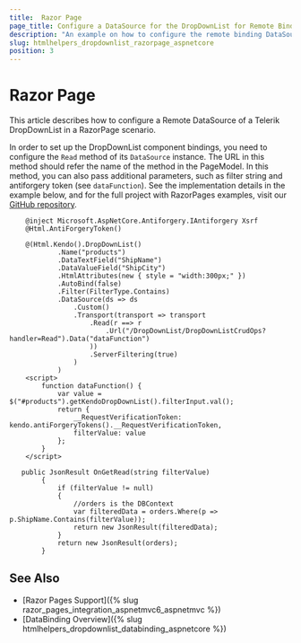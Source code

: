 ```yaml
---
title:  Razor Page
page_title: Configure a DataSource for the DropDownList for Remote Binding in Razor Page.
description: "An example on how to configure the remote binding DataSource to populate the Telerik UI DropDownList HtmlHelper for {{ site.framework }} in a Razor Page using CRUD Operations."
slug: htmlhelpers_dropdownlist_razorpage_aspnetcore
position: 3
---
```


# Razor Page

This article describes how to configure a Remote DataSource of a Telerik DropDownList in a RazorPage scenario.

In order to set up the DropDownList component bindings, you need to configure the `Read` method of its `DataSource` instance. The URL in this method should refer the name of the method in the PageModel. In this method, you can also pass additional parameters, such as filter string and antiforgery token (see `dataFunction`). See the implementation details in the example below, and for the full project with RazorPages examples, visit our [GitHub repository](https://github.com/telerik/ui-for-aspnet-core-examples/tree/master/Telerik.Examples.RazorPages).

```tab-RazorPage(csthml)        
    @inject Microsoft.AspNetCore.Antiforgery.IAntiforgery Xsrf
    @Html.AntiForgeryToken()

    @(Html.Kendo().DropDownList()
            .Name("products")
            .DataTextField("ShipName")
            .DataValueField("ShipCity")
            .HtmlAttributes(new { style = "width:300px;" })
            .AutoBind(false)
            .Filter(FilterType.Contains)      
            .DataSource(ds => ds
                .Custom()
                .Transport(transport => transport
                    .Read(r ==> r
                        .Url("/DropDownList/DropDownListCrudOps?handler=Read").Data("dataFunction")
                    ))
                    .ServerFiltering(true)
                )
            )
    <script>
        function dataFunction() {
            var value = $("#products").getKendoDropDownList().filterInput.val();
            return {
                __RequestVerificationToken: kendo.antiForgeryTokens().__RequestVerificationToken,
                filterValue: value
            };
        }   
    </script>
```
```tab-PageModel(cshtml.cs)
   public JsonResult OnGetRead(string filterValue)
        {
            if (filterValue != null)
            {
                //orders is the DBContext
                var filteredData = orders.Where(p => p.ShipName.Contains(filterValue)); 
                return new JsonResult(filteredData);
            }
            return new JsonResult(orders);
        }
```

## See Also

* [Razor Pages Support]({% slug razor_pages_integration_aspnetmvc6_aspnetmvc %})
* [DataBinding Overview]({% slug htmlhelpers_dropdownlist_databinding_aspnetcore %})

